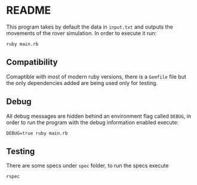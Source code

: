 # README

This program takes by default the data in `input.txt` and outputs the movements of the rover simulation. In order to execute it run:

```ruby main.rb```

## Compatibility
Comaptible with most of modern ruby versions, there is a `Gemfile` file but the only dependencies added are being used only for testing.

## Debug

All debug messages are hidden behind an environment flag called `DEBUG`, in order to run the program with the debug information enabled execute:

```DEBUG=true ruby main.rb```

## Testing

There are some specs under `spec` folder, to run the specs execute

```rspec```
